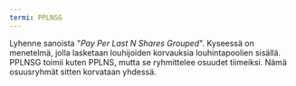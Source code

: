 ```yaml
---
termi: PPLNSG
---
```


Lyhenne sanoista "*Pay Per Last N Shares Grouped*". Kyseessä on menetelmä, jolla lasketaan louhijoiden korvauksia louhintapoolien sisällä. PPLNSG toimii kuten PPLNS, mutta se ryhmittelee osuudet tiimeiksi. Nämä osuusryhmät sitten korvataan yhdessä.